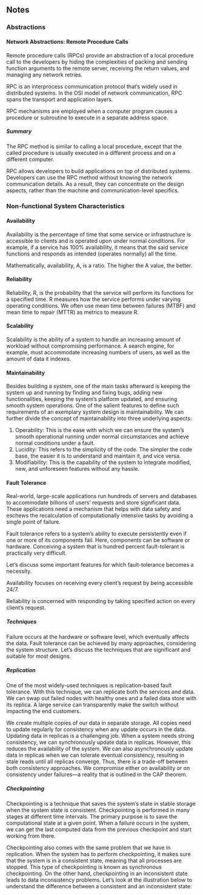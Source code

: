 ## Notes

### Abstractions

#### Network Abstractions: Remote Procedure Calls
Remote procedure calls (RPCs) provide an abstraction of a local procedure call to the developers by hiding the complexities of packing and sending function arguments to the remote server, receiving the return values, and managing any network retries.

RPC is an interprocess communication protocol that’s widely used in distributed systems. In the OSI model of network communication, RPC spans the transport and application layers.

RPC mechanisms are employed when a computer program causes a procedure or subroutine to execute in a separate address space.

##### Summary
The RPC method is similar to calling a local procedure, except that the called procedure is usually executed in a different process and on a different computer.

RPC allows developers to build applications on top of distributed systems. Developers can use the RPC method without knowing the network communication details. As a result, they can concentrate on the design aspects, rather than the machine and communication-level specifics.

### Non-functional System Characteristics

#### Availability
Availability is the percentage of time that some service or infrastructure is accessible to clients and is operated upon under normal conditions. For example, if a service has 100% availability, it means that the said service functions and responds as intended (operates normally) all the time.

Mathematically, availability, A, is a ratio. The higher the A value, the better.
​

#### Reliability
Reliability, R, is the probability that the service will perform its functions for a specified time. R measures how the service performs under varying operating conditions. We often use mean time between failures (MTBF) and mean time to repair (MTTR) as metrics to measure R.

#### Scalability
Scalability is the ability of a system to handle an increasing amount of workload without compromising performance. A search engine, for example, must accommodate increasing numbers of users, as well as the amount of data it indexes.

#### Maintainability
Besides building a system, one of the main tasks afterward is keeping the system up and running by finding and fixing bugs, adding new functionalities, keeping the system’s platform updated, and ensuring smooth system operations. One of the salient features to define such requirements of an exemplary system design is maintainability. We can further divide the concept of maintainability into three underlying aspects:

1. Operability: This is the ease with which we can ensure the system’s smooth operational running under normal circumstances and achieve normal conditions under a fault.
2. Lucidity: This refers to the simplicity of the code. The simpler the code base, the easier it is to understand and maintain it, and vice versa.
3. Modifiability: This is the capability of the system to integrate modified, new, and unforeseen features without any hassle.

#### Fault Tolerance
Real-world, large-scale applications run hundreds of servers and databases to accommodate billions of users’ requests and store significant data. These applications need a mechanism that helps with data safety and eschews the recalculation of computationally intensive tasks by avoiding a single point of failure.

Fault tolerance refers to a system’s ability to execute persistently even if one or more of its components fail. Here, components can be software or hardware. Conceiving a system that is hundred percent fault-tolerant is practically very difficult.


Let’s discuss some important features for which fault-tolerance becomes a necessity.

Availability focuses on receiving every client’s request by being accessible 24/7.

Reliability is concerned with responding by taking specified action on every client’s request.

##### Techniques
Failure occurs at the hardware or software level, which eventually affects the data. Fault tolerance can be achieved by many approaches, considering the system structure. Let’s discuss the techniques that are significant and suitable for most designs.

##### Replication
One of the most widely-used techniques is replication-based fault tolerance. With this technique, we can replicate both the services and data. We can swap out failed nodes with healthy ones and a failed data store with its replica. A large service can transparently make the switch without impacting the end customers.

We create multiple copies of our data in separate storage. All copies need to update regularly for consistency when any update occurs in the data. Updating data in replicas is a challenging job. When a system needs strong consistency, we can synchronously update data in replicas. However, this reduces the availability of the system. We can also asynchronously update data in replicas when we can tolerate eventual consistency, resulting in stale reads until all replicas converge. Thus, there is a trade-off between both consistency approaches. We compromise either on availability or on consistency under failures—a reality that is outlined in the CAP theorem.

##### Checkpointing
Checkpointing is a technique that saves the system’s state in stable storage when the system state is consistent. Checkpointing is performed in many stages at different time intervals. The primary purpose is to save the computational state at a given point. When a failure occurs in the system, we can get the last computed data from the previous checkpoint and start working from there.

Checkpointing also comes with the same problem that we have in replication. When the system has to perform checkpointing, it makes sure that the system is in a consistent state, meaning that all processes are stopped. This type of checkpointing is known as synchronous checkpointing. On the other hand, checkpointing in an inconsistent state leads to data inconsistency problems. Let’s look at the illustration below to understand the difference between a consistent and an inconsistent state: